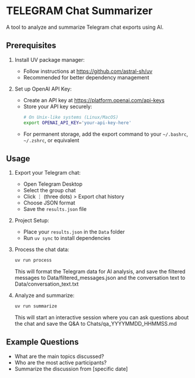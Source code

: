 # TELEGRAM Chat Summarizer

A tool to analyze and summarize Telegram chat exports using AI.

## Prerequisites

1. Install UV package manager:
   - Follow instructions at https://github.com/astral-sh/uv
   - Recommended for better dependency management

2. Set up OpenAI API Key:
   - Create an API key at https://platform.openai.com/api-keys
   - Store your API key securely:
     ```bash
     # On Unix-like systems (Linux/MacOS)
     export OPENAI_API_KEY='your-api-key-here'
     ```
   - For permanent storage, add the export command to your `~/.bashrc`, `~/.zshrc`, or equivalent

## Usage

1. Export your Telegram chat:
   - Open Telegram Desktop
   - Select the group chat
   - Click ⋮ (three dots) > Export chat history
   - Choose JSON format
   - Save the `results.json` file

2. Project Setup:
   - Place your `results.json` in the `Data` folder
   - Run `uv sync` to install dependencies

3. Process the chat data:
   ```bash
   uv run process
   ```
   This will format the Telegram data for AI analysis, and save the filtered messages to Data/filtered_messages.json and the conversation text to Data/conversation_text.txt

4. Analyze and summarize:
   ```bash
   uv run summarize
   ```
   This will start an interactive session where you can ask questions about the chat and save the Q&A to Chats/qa_YYYYMMDD_HHMMSS.md

## Example Questions
- What are the main topics discussed?
- Who are the most active participants?
- Summarize the discussion from [specific date] 